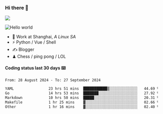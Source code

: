### Hi there 👋
![](https://komarev.com/ghpvc/?username=Xuhandsome)


<img src="https://github-readme-stats.vercel.app/api?username=XuHandsome&show_icons=true&theme=merko" alt="Hello world">

<br/>

- 🍻  Work at Shanghai, _A Linux SA_
- ⚡  Python / Vue / Shell
- ✍️  Blogger
- ♟  Chess / ping pong / LOL

#### Coding status last 30 days ⌨️

<!--START_SECTION:waka-->

```txt
From: 28 August 2024 - To: 27 September 2024

YAML                23 hrs 51 mins  ███████████▒░░░░░░░░░░░░░   44.69 %
Go                  14 hrs 53 mins  ███████░░░░░░░░░░░░░░░░░░   27.92 %
Markdown            10 hrs 50 mins  █████░░░░░░░░░░░░░░░░░░░░   20.31 %
Makefile            1 hr 25 mins    ▓░░░░░░░░░░░░░░░░░░░░░░░░   02.66 %
Other               1 hr 16 mins    ▓░░░░░░░░░░░░░░░░░░░░░░░░   02.40 %
```

<!--END_SECTION:waka-->
